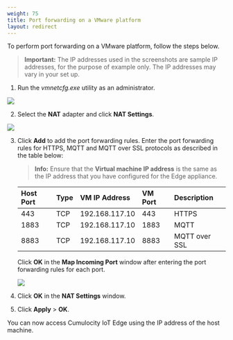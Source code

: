 ```yaml
---
weight: 75
title: Port forwarding on a VMware platform
layout: redirect
---
```


To perform port forwarding on a VMware platform, follow the steps below.

>**Important:** The IP addresses used in the screenshots are sample IP addresses, for the purpose of example only. The IP addresses may vary in your set up.

1. Run the *vmnetcfg.exe* utility as an administrator.
<img src="/images/edge/edge-vmware-port-forwarding-01.png" name="Port forwarding on VMware"/>

2. Select the **NAT** adapter and click **NAT Settings**.
<img src="/images/edge/edge-vmware-port-forwarding-02.png" name="NAT Settings"/>
	
3. Click **Add** to add the port forwarding rules. Enter the port forwarding rules for HTTPS, MQTT and MQTT over SSL protocols as described in the table below:

	>**Info:** Ensure that the **Virtual machine IP address** is the same as the IP address that you have configured for the Edge appliance.

	|Host Port|Type|VM IP Address|VM Port|Description
	|:---|:---|:---|:---|:---
	|443|TCP|192.168.117.10|443|HTTPS
	|1883|TCP|192.168.117.10|1883|MQTT
	|8883|TCP|192.168.117.10|8883|MQTT over SSL

	Click **OK** in the **Map Incoming Port** window after entering the port forwarding rules for each port.

	<img src="/images/edge/edge-vmware-port-forwarding-03.png" name="NAT Settings"/>

4. Click **OK** in the **NAT Settings** window.

5. Click **Apply** > **OK**.

You can now access Cumulocity IoT Edge using the IP address of the host machine.